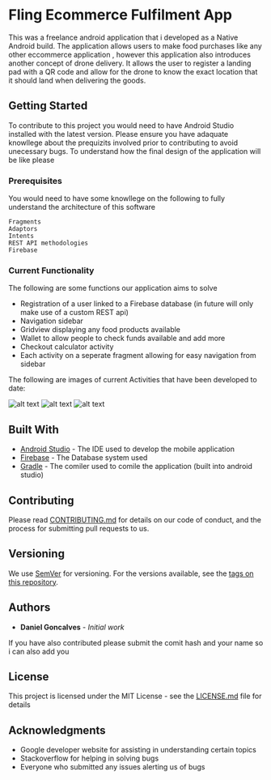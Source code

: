 # Fling Ecommerce Fulfilment App

This was a freelance android application that i developed as a Native Android build. The application allows users to make food purchases like any other eccommerce application 
, however this application also introduces another concept of drone delivery. It allows the user to register a landing pad with a QR code and allow for the drone to know the exact location that it should land when delivering the goods.

## Getting Started

To contribute to this project you would need to have Android Studio installed with the latest version. Please ensure you have adaquate knowllege about the prequizits involved prior to 
contributing to avoid unecessary bugs. To understand how the final design of the application will be like please 

### Prerequisites

You would need to have some knowllege on the following to fully understand the architecture of this software

```
Fragments
Adaptors
Intents
REST API methodologies
Firebase

```

### Current Functionality

The following are some functions our application aims to solve

* Registration of a user linked to a Firebase database (in future will only make use of a custom REST api)
* Navigation sidebar
* Gridview displaying any food products available
* Wallet to allow people to check funds available and add more
* Checkout calculator activity 
* Each activity on a seperate fragment allowing for easy navigation from sidebar 

The following are images of current Activities that have been developed to date:

![alt text](http://source2code.com/splash_screen.png)   ![alt text](http://source2code.com/login.png)   ![alt text](http://source2code.com/shop.png)

## Built With

* [Android Studio](https://developer.android.com/studio/) - The IDE used to develop the mobile application
* [Firebase](https://firebase.google.com/?gclid=EAIaIQobChMI74fwmuTZ2wIVFiQrCh3JhgTUEAAYASAAEgJGJPD_BwE) - The Database system used 
* [Gradle](https://gradle.org/) - The comiler used to comile the application (built into android studio)

## Contributing

Please read [CONTRIBUTING.md](https://gist.github.com/PurpleBooth/b24679402957c63ec426) for details on our code of conduct, and the process for submitting pull requests to us.

## Versioning

We use [SemVer](http://semver.org/) for versioning. For the versions available, see the [tags on this repository](https://github.com/your/project/tags). 

## Authors

* **Daniel Goncalves** - *Initial work* 

If you have also contributed please submit the comit hash and your name so i can also add you

## License

This project is licensed under the MIT License - see the [LICENSE.md](LICENSE.md) file for details

## Acknowledgments

* Google developer website for assisting in understanding certain topics
* Stackoverflow for helping in solving bugs
* Everyone who submitted any issues alerting us of bugs

